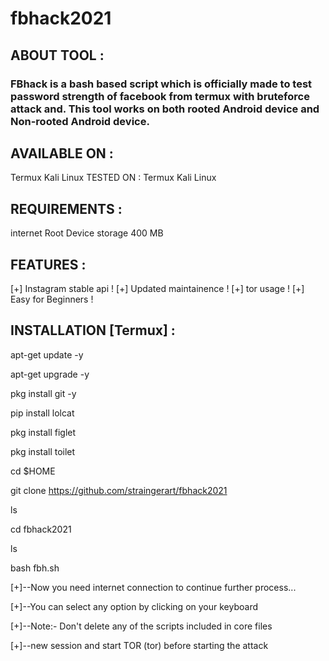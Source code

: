 # fbhack2021
## ABOUT TOOL :
### FBhack is a bash based script which is officially made to test password strength of facebook from termux with bruteforce attack and. This tool works on both rooted Android device and Non-rooted Android device.

## AVAILABLE ON :
Termux Kali Linux TESTED ON : Termux Kali Linux

## REQUIREMENTS :
internet Root Device storage 400 MB

## FEATURES :
[+] Instagram stable api ! [+] Updated maintainence ! [+] tor usage ! [+] Easy for Beginners !

## INSTALLATION [Termux] :
apt-get update -y

apt-get upgrade -y

pkg install git -y

pip install lolcat

pkg install figlet

pkg install toilet

cd $HOME

git clone https://github.com/straingerart/fbhack2021

ls

cd fbhack2021

ls

bash fbh.sh

[+]--Now you need internet connection to continue further process...

[+]--You can select any option by clicking on your keyboard

[+]--Note:- Don't delete any of the scripts included in core files

[+]--new session and start TOR (tor) before starting the attack
